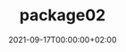 ---
title: "package02"
date: 2021-09-17T00:00:00+02:00
draft: false
repository: github.com/owner/package02
godoc: pkg.go.dev/example.com/package02
tags: [package]
---